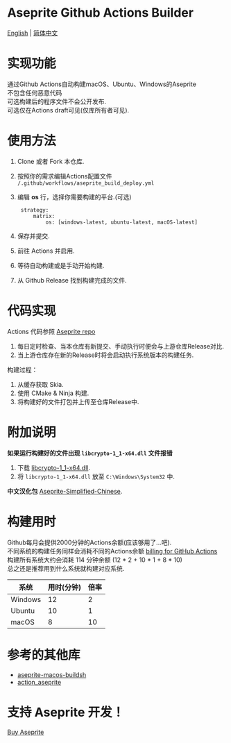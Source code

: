 # Aseprite Github Actions Builder

[English](https://github.com/WenqiOfficial/aseprite_builder/blob/master/README.md) | [简体中文](https://github.com/WenqiOfficial/aseprite_builder/blob/master/README-chs.md)

# 实现功能
通过Github Actions自动构建macOS、Ubuntu、Windows的Aseprite</br>
不包含任何恶意代码</br>
可选构建后的程序文件不会公开发布.</br>
可选仅在Actions draft可见(仅库所有者可见).

# 使用方法
1. Clone 或者 Fork 本仓库.
2. 按照你的需求编辑Actions配置文件 `/.github/workflows/aseprite_build_deploy.yml`
3. 编辑 **os** 行，选择你需要构建的平台.(可选)

        strategy:
            matrix:
                os: [windows-latest, ubuntu-latest, macOS-latest]
4. 保存并提交.
5. 前往 Actions 并启用.
8. 等待自动构建或是手动开始构建.
9. 从 Github Release 找到构建完成的文件.
        
# 代码实现
Actions 代码参照 [Aseprite repo](https://github.com/aseprite/aseprite/blob/master/INSTALL.md)

1. 每日定时检查、当本仓库有新提交、手动执行时便会与上游仓库Release对比.
2. 当上游仓库存在新的Release时将会启动执行系统版本的构建任务.

构建过程：
1. 从缓存获取 Skia.
2. 使用 CMake & Ninja 构建.
3. 将构建好的文件打包并上传至仓库Release中.

# 附加说明

**如果运行构建好的文件出现 `libcrypto-1_1-x64.dll` 文件报错**

1. 下载 [libcrypto-1_1-x64.dll](https://github.com/WenqiOfficial/aseprite_builder/raw/master/libcrypto-1_1-x64.dll).
2. 将 `libcrypto-1_1-x64.dll` 放至 `C:\Windows\System32` 中.

**中文汉化包**
[Aseprite-Simplified-Chinese](https://github.com/J-11/Aseprite-Simplified-Chinese/blob/master/README.md).

# 构建用时
Github每月会提供2000分钟的Actions余额(应该够用了...吧).</br>
不同系统的构建任务同样会消耗不同的Actions余额 [billing for GitHub Actions](https://help.github.com/en/github/setting-up-and-managing-billing-and-payments-on-github/about-billing-for-github-actions#about-billing-for-github-actions)</br>
构建所有系统大约会消耗 114 分钟余额 (12 * 2 + 10 * 1 + 8 * 10)</br>
总之还是推荐用到什么系统就构建对应系统.

|系统|用时(分钟)|倍率
|---|---|---|
|Windows|12|2|
|Ubuntu|10|1|
|macOS|8|10|

# 参考的其他库
- [aseprite-macos-buildsh](https://github.com/haxpor/aseprite-macos-buildsh)
- [action_aseprite](https://github.com/Insouciant21/action_aseprite)

# 支持 Aseprite 开发！
[Buy Aseprite](https://aseprite.org/#buy)
